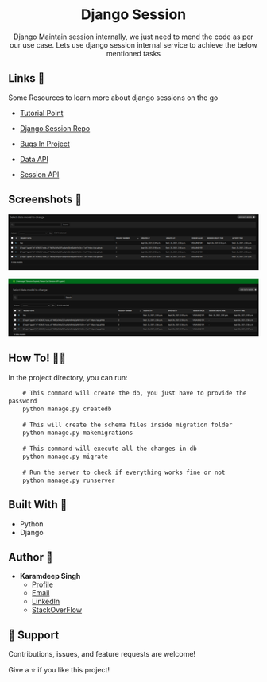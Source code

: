 <h1 align="center">Django Session</h1>

<p align="center">Django Maintain session internally, 
we just need to mend the code as per our use case. Lets use django session 
internal service to achieve the below mentioned tasks </p>

## Links 👐
Some Resources to learn more about django sessions on the go
- [Tutorial Point](https://www.tutorialspoint.com/django/django_sessions.htm "Learn")

- [Django Session Repo](https://github.com/karamdeeps/DjangoSession/tree/main "Live View")

- [Bugs In Project](https://github.com/karamdeeps/DjangoSession/issues "Issues Page")

- [Data API](http://localhost:8000/api/data/ "Data API")

- [Session API](http://localhost:8000/api/session/ "Session API")

## Screenshots 🤳

![Data Adding successfully](./screenshot/data_added.png "Data Added")

![Session Expired](./screenshot/session_expired.png "Session Expired")

## How To! 🦹🏻

In the project directory, you can run:
```
    # This command will create the db, you just have to provide the password
    python manage.py createdb
    
    # This will create the schema files inside migration folder
    python manage.py makemigrations
    
    # This command will execute all the changes in db
    python manage.py migrate
    
    # Run the server to check if everything works fine or not
    python manage.py runserver 
```

## Built With 🤖

- Python
- Django


## Author 🧐

* **Karamdeep Singh**
  * [Profile](https://github.com/karamdeeps "Karamdeeps")
  * [Email](mailto:karamdeepsinghk.ksk@gmail.com?subject=Query "Questions!")
  * [LinkedIn](https://www.linkedin.com/in/karamdeep-singh-a0908b104/ "LinkedIn")
  * [StackOverFlow](https://stackoverflow.com/users/7357716/karamdeep-singh?tab=profile "StackOverFlow")

## 🤝 Support

Contributions, issues, and feature requests are welcome!

Give a ⭐️ if you like this project!
